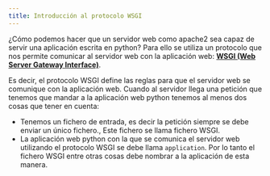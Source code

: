 ```yaml
---
title: Introducción al protocolo WSGI
---
```


¿Cómo podemos hacer que un servidor web como apache2 sea capaz de servir una aplicación escrita en python? Para ello se utiliza un protocolo que nos permite comunicar al servidor web con la aplicación web: [**WSGI (Web Server Gateway Interface)**](http://wsgi.readthedocs.io/en/latest/).

Es decir, el protocolo WSGI define las reglas para que el servidor web se comunique con la aplicación web. Cuando al servidor llega una petición que tenemos que mandar a la aplicación web python tenemos al menos dos cosas que tener en cuenta:

* Tenemos un fichero de entrada, es decir la petición siempre se debe enviar un único fichero., Este fichero se llama fichero WSGI.
* La aplicación web python con la que se comunica el servidor web utilizando el protocolo WSGI se debe llama `application`. Por lo tanto el fichero WSGI entre otras cosas debe nombrar a la aplicación de esta manera.